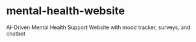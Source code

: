# mental-health-website
AI-Driven Mental Health Support Website with mood tracker, surveys, and chatbot
